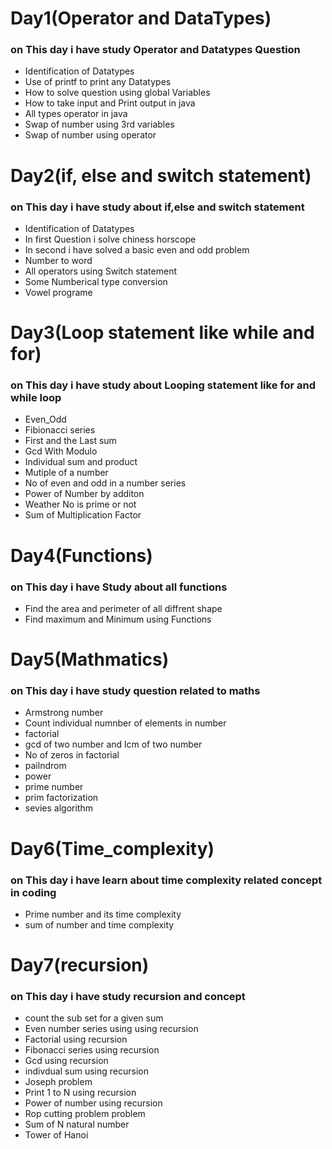 <h1>Day1(Operator and DataTypes)</h1>
<h3>on This day i have study Operator and Datatypes Question</h3>
<ul><li>Identification of Datatypes</li>
    <li>Use of printf to print any Datatypes</li>
    <li>How to solve question using global Variables</li>
    <li>How to take input and Print output in java</li>
    <li>All types operator in java</li>
    <li>Swap of number using 3rd variables</li>
    <li>Swap of number using operator</li>
 </ul>
 <h1>Day2(if, else and switch statement)</h1>
 <h3>on This day i have study about if,else and switch statement</h3>
 <ul><li>Identification of Datatypes</li>
    <li>In first Question i solve chiness horscope</li>
    <li>In second i have solved a basic even and odd problem</li>
    <li>Number to word </li>
    <li>All operators using Switch statement</li>
    <li>Some Numberical type conversion</li>
    <li>Vowel programe</li>
 </ul>
 <h1>Day3(Loop statement like while and for)</h1>
 <h3>on This day i have study about Looping statement like for and while loop</h3>
 <ul><li>Even_Odd</li>
    <li>Fibionacci series</li>
    <li>First and the Last sum</li>
    <li>Gcd With Modulo</li>
    <li>Individual sum and product</li>
    <li>Mutiple of a number</li>
    <li>No of even and odd in a number series</li>
    <li>Power of Number by additon</li>
    <li>Weather No is prime or not</li>
    <li>Sum of Multiplication Factor</li>
 </ul>
<h1>Day4(Functions)</h1>
<h3>on This day i have Study about all functions</h3>
<ul><li>Find the area and perimeter of all diffrent shape</li>
    <li>Find maximum and Minimum using Functions</li>
 </ul>
<h1>Day5(Mathmatics)</h1>
<h3>on This day i have study question related to maths</h3>
<ul><li>Armstrong number</li>
    <li>Count individual numnber of elements in number</li>
    <li>factorial</li>
    <li>gcd of two number and lcm of two number</li>
    <li>No of zeros in factorial</li>
    <li>pailndrom</li>
    <li>power</li>
    <li>prime number</li>
    <li>prim factorization</li>
    <li>sevies algorithm</li>
 </ul>
<h1>Day6(Time_complexity)</h1>
<h3>on This day i have learn about time complexity related concept in coding</h3>
<ul><li>Prime number and its time complexity</li>
    <li>sum of number and time complexity</li>
 </ul>
<h1>Day7(recursion)</h1>
<h3>on This day i have study recursion and concept</h3>
<ul><li>count the sub set for a given sum</li>
    <li>Even number series using using recursion</li>
    <li>Factorial using recursion</li>
    <li>Fibonacci series using recursion</li>
    <li>Gcd using recursion</li>
    <li>indivdual sum using recursion</li>
    <li>Joseph problem</li>
    <li>Print 1 to N using recursion</li>
    <li>Power of number using recursion</li>
    <li>Rop cutting problem problem</li>
    <li>Sum of N natural number</li>
    <li>Tower of Hanoi</li>
 </ul>
